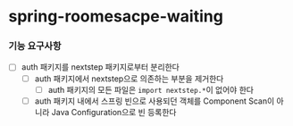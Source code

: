 # spring-roomesacpe-waiting

### 기능 요구사항
- [ ] auth 패키지를 nextstep 패키지로부터 분리한다
  - [ ] auth 패키지에서 nextstep으로 의존하는 부분을 제거한다
    - [ ] auth 패키지의 모든 파일은 `import nextstep.*`이 없어야 한다
  - [ ] auth 패키지 내에서 스프링 빈으로 사용되던 객체를 Component Scan이 아니라 Java Configuration으로 빈 등록한다
